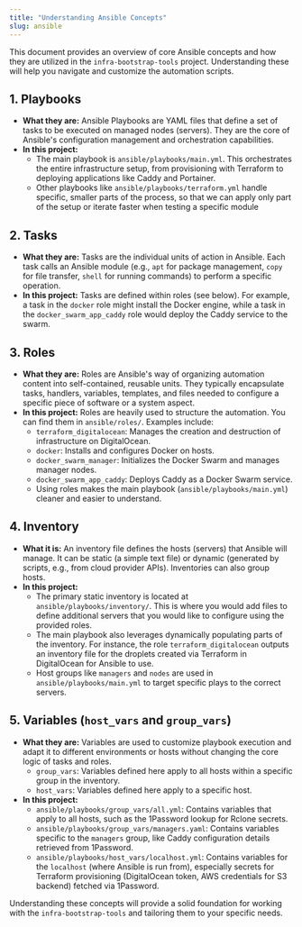 ```yaml
---
title: "Understanding Ansible Concepts"
slug: ansible
---
```


This document provides an overview of core Ansible concepts and how they are utilized in the `infra-bootstrap-tools` project. Understanding these will help you navigate and customize the automation scripts.

## 1. Playbooks

*   **What they are:** Ansible Playbooks are YAML files that define a set of tasks to be executed on managed nodes (servers). They are the core of Ansible's configuration management and orchestration capabilities.
*   **In this project:**
    *   The main playbook is `ansible/playbooks/main.yml`. This orchestrates the entire infrastructure setup, from provisioning with Terraform to deploying applications like Caddy and Portainer.
    *   Other playbooks like `ansible/playbooks/terraform.yml` handle specific, smaller parts of the process, so that we can apply only part of the setup or iterate faster when testing a specific module

## 2. Tasks

*   **What they are:** Tasks are the individual units of action in Ansible. Each task calls an Ansible module (e.g., `apt` for package management, `copy` for file transfer, `shell` for running commands) to perform a specific operation.
*   **In this project:** Tasks are defined within roles (see below). For example, a task in the `docker` role might install the Docker engine, while a task in the `docker_swarm_app_caddy` role would deploy the Caddy service to the swarm.

## 3. Roles

*   **What they are:** Roles are Ansible's way of organizing automation content into self-contained, reusable units. They typically encapsulate tasks, handlers, variables, templates, and files needed to configure a specific piece of software or a system aspect.
*   **In this project:** Roles are heavily used to structure the automation. You can find them in `ansible/roles/`. Examples include:
    *   `terraform_digitalocean`: Manages the creation and destruction of infrastructure on DigitalOcean.
    *   `docker`: Installs and configures Docker on hosts.
    *   `docker_swarm_manager`: Initializes the Docker Swarm and manages manager nodes.
    *   `docker_swarm_app_caddy`: Deploys Caddy as a Docker Swarm service.
    *   Using roles makes the main playbook (`ansible/playbooks/main.yml`) cleaner and easier to understand.

## 4. Inventory

*   **What it is:** An inventory file defines the hosts (servers) that Ansible will manage. It can be static (a simple text file) or dynamic (generated by scripts, e.g., from cloud provider APIs). Inventories can also group hosts.
*   **In this project:**
    *   The primary static inventory is located at `ansible/playbooks/inventory/`. This is where you would add files to define additional servers that you would like to configure using the provided roles.
    *   The main playbook also leverages dynamically populating parts of the inventory. For instance, the role `terraform_digitalocean` outputs an inventory file for the droplets created via Terraform in DigitalOcean for Ansible to use.
    *   Host groups like `managers` and `nodes` are used in `ansible/playbooks/main.yml` to target specific plays to the correct servers.

## 5. Variables (`host_vars` and `group_vars`)

*   **What they are:** Variables are used to customize playbook execution and adapt it to different environments or hosts without changing the core logic of tasks and roles.
    *   `group_vars`: Variables defined here apply to all hosts within a specific group in the inventory.
    *   `host_vars`: Variables defined here apply to a specific host.
*   **In this project:**
    *   `ansible/playbooks/group_vars/all.yml`: Contains variables that apply to all hosts, such as the 1Password lookup for Rclone secrets.
    *   `ansible/playbooks/group_vars/managers.yaml`: Contains variables specific to the `managers` group, like Caddy configuration details retrieved from 1Password.
    *   `ansible/playbooks/host_vars/localhost.yml`: Contains variables for the `localhost` (where Ansible is run from), especially secrets for Terraform provisioning (DigitalOcean token, AWS credentials for S3 backend) fetched via 1Password.

Understanding these concepts will provide a solid foundation for working with the `infra-bootstrap-tools` and tailoring them to your specific needs.
